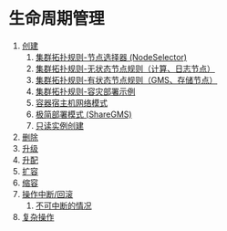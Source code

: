 生命周期管理
==========

1. [创建](./1-create.md)
   1. [集群拓扑规则-节点选择器 (NodeSelector)](./1-create-node-selector.md)
   2. [集群拓扑规则-无状态节点规则（计算、日志节点）](./1-create-stateless-node-rule.md)
   3. [集群拓扑规则-有状态节点规则（GMS、存储节点）](./1-create-state-node-rule.md)
   4. [集群拓扑规则-容灾部署示例](./1-create-ha-example.md)
   5. [容器宿主机网络模式](./1-create-host-network-mode.md)
   6. [极简部署模式 (ShareGMS)](./1-create-simple-mode.md)
   7. [只读实例创建](./1-create-readonly-pxc.md)
2. [删除](./2-delete.md)
3. [升级](./3-update.md)
4. [升配](./4-upgrade.md)
5. [扩容](./5-scale-out.md)
6. [缩容](./6-scale-in.md)
7. [操作中断/回滚](./7-rollback.md)
   1. [不可中断的情况](./7-rollback-exception.md)
8. [复杂操作](./8-complex-ops.md)